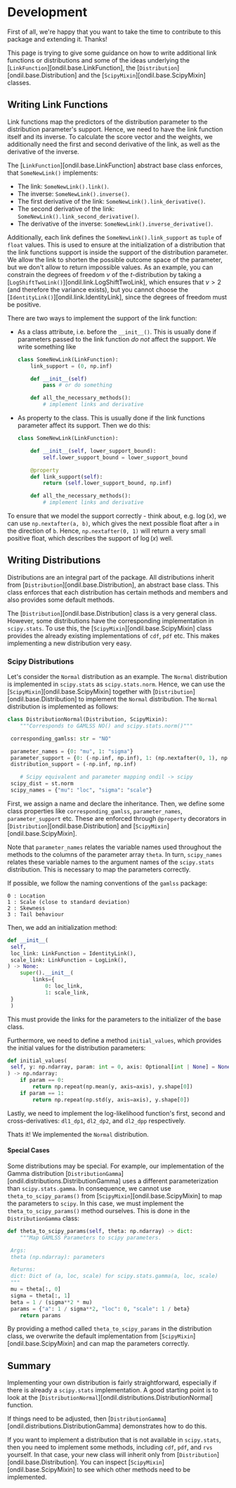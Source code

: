 # Development

First of all, we're happy that you want to take the time to contribute to this package and extending it. Thanks!

This page is trying to give some guidance on how to write additional link functions or distributions and some of the ideas underlying the [`LinkFunction`][ondil.base.LinkFunction], the [`Distribution`][ondil.base.Distribution] and the [`ScipyMixin`][ondil.base.ScipyMixin] classes.

## Writing Link Functions

Link functions map the predictors of the distribution parameter to the distribution parameter's support. Hence, we need to have the link function itself and its inverse. To calculate the score vector and the weights, we additionally need the first and second derivative of the link, as well as the derivative of the inverse.

The [`LinkFunction`][ondil.base.LinkFunction] abstract base class enforces, that `SomeNewLink()` implements:

- The link: `SomeNewLink().link()`.
- The inverse: `SomeNewLink().inverse()`.
- The first derivative of the link: `SomeNewLink().link_derivative()`.
- The second derivative of the link: `SomeNewLink().link_second_derivative()`.
- The derivative of the inverse: `SomeNewLink().inverse_derivative()`.

Additionally, each link defines the `SomeNewLink().link_support` as `tuple` of `float` values. This is used to ensure at the initialization of a distribution that the link functions support is inside the support of the distribution parameter. We allow the link to shorten the possible outcome space of the parameter, but we don't allow to return impossible values. As an example, you can constrain the degrees of freedom $\nu$ of the $t$-distribution by taking a [`LogShiftTwoLink()`][ondil.link.LogShiftTwoLink], which ensures that $\nu > 2$ (and therefore the variance exists), but you cannot choose the [`IdentityLink()`][ondil.link.IdentityLink], since the degrees of freedom must be positive.

There are two ways to implement the support of the link function:

- As a class attribute, i.e. before the `__init__()`. This is usually done if parameters passed to the link function *do not* affect the support. We write something like

    ```python
    class SomeNewLink(LinkFunction):
        link_support = (0, np.inf)

        def __init__(self)
            pass # or do something

        def all_the_necessary_methods():
            # implement links and derivative
    ```

- As property to the class. This is usually done if the link functions parameter affect its support. Then we do this:

    ```python
    class SomeNewLink(LinkFunction):

        def __init__(self, lower_support_bound):
            self.lower_support_bound = lower_support_bound

        @property
        def link_support(self):
            return (self.lower_support_bound, np.inf)

        def all_the_necessary_methods():
            # implement links and derivative
    ```

To ensure that we model the support correctly - think about, e.g. $\log(x)$, we can use `np.nextafter(a, b)`, which gives the next possible float after `a` in the direction of `b`. Hence, `np.nextafter(0, 1)` will return a very small positive float, which describes the support of $\log(x)$ well.

## Writing Distributions

Distributions are an integral part of the package. All distributions inherit from [`Distribution`][ondil.base.Distribution], an abstract base class. This class enforces that each distribution has certain methods and members and also provides some default methods.

The [`Distribution`][ondil.base.Distribution] class is a very general class. However, some distributions have the corresponding implementation in `scipy.stats`. To use this, the [`ScipyMixin`][ondil.base.ScipyMixin] class provides the already existing implementations of `cdf`, `pdf` etc. This makes implementing a new distribution very easy.

### Scipy Distributions

Let's consider the `Normal` distribution as an example. The `Normal` distribution is implemented in `scipy.stats` as `scipy.stats.norm`. Hence, we can use the [`ScipyMixin`][ondil.base.ScipyMixin] together with [`Distribution`][ondil.base.Distribution] to implement the `Normal` distribution. The `Normal` distribution is implemented as follows:

```python
class DistributionNormal(Distribution, ScipyMixin):
    """Corresponds to GAMLSS NO() and scipy.stats.norm()"""

 corresponding_gamlss: str = "NO"

 parameter_names = {0: "mu", 1: "sigma"}
 parameter_support = {0: (-np.inf, np.inf), 1: (np.nextafter(0, 1), np.inf)}
 distribution_support = (-np.inf, np.inf)

    # Scipy equivalent and parameter mapping ondil -> scipy
 scipy_dist = st.norm
 scipy_names = {"mu": "loc", "sigma": "scale"}
```

First, we assign a name and declare the inheritance. Then, we define some class properties like `corresponding_gamlss`, `parameter_names`, `parameter_support` etc. These are enforced through `@property` decorators in [`Distribution`][ondil.base.Distribution] and [`ScipyMixin`][ondil.base.ScipyMixin].

Note that `parameter_names` relates the variable names used throughout the methods to the columns of the parameter array `theta`. In turn, `scipy_names` relates these variable names to the argument names of the `scipy.stats` distribution. This is necessary to map the parameters correctly.

If possible, we follow the naming conventions of the `gamlss` package:

```
0 : Location
1 : Scale (close to standard deviation)
2 : Skewness
3 : Tail behaviour
```

Then, we add an initialization method:

```python
def __init__(
 self,
 loc_link: LinkFunction = IdentityLink(),
 scale_link: LinkFunction = LogLink(),
) -> None:
    super().__init__(
        links={
            0: loc_link,
            1: scale_link,
 }
 )
```

This must provide the links for the parameters to the initializer of the base class.

Furthermore, we need to define a method `initial_values`, which provides the initial values for the distribution parameters:

```python
def initial_values(
 self, y: np.ndarray, param: int = 0, axis: Optional[int | None] = None
) -> np.ndarray:
    if param == 0:
        return np.repeat(np.mean(y, axis=axis), y.shape[0])
    if param == 1:
        return np.repeat(np.std(y, axis=axis), y.shape[0])
```

Lastly, we need to implement the log-likelihood function's first, second and cross-derivatives: `dl1_dp1`, `dl2_dp2`, and `dl2_dpp` respectively.

Thats it! We implemented the `Normal` distribution.

#### Special Cases

Some distributions may be special. For example, our implementation of the Gamma distribution [`DistributionGamma`][ondil.distributions.DistributionGamma] uses a different parameterization than `scipy.stats.gamma`. In consequence, we cannot use `theta_to_scipy_params()` from [`ScipyMixin`][ondil.base.ScipyMixin] to map the parameters to `scipy`. In this case, we must implement the `theta_to_scipy_params()` method ourselves. This is done in the `DistributionGamma` class:

```python
def theta_to_scipy_params(self, theta: np.ndarray) -> dict:
    """Map GAMLSS Parameters to scipy parameters.

 Args:
 theta (np.ndarray): parameters

 Returns:
 dict: Dict of (a, loc, scale) for scipy.stats.gamma(a, loc, scale)
 """
 mu = theta[:, 0]
 sigma = theta[:, 1]
 beta = 1 / (sigma**2 * mu)
 params = {"a": 1 / sigma**2, "loc": 0, "scale": 1 / beta}
    return params
```

By providing a method called `theta_to_scipy_params` in the distribution class, we overwrite the default implementation from [`ScipyMixin`][ondil.base.ScipyMixin] and can map the parameters correctly.

## Summary

Implementing your own distribution is fairly straightforward, especially if there is already a `scipy.stats` implementation. A good starting point is to look at the [`DistributionNormal`][ondil.distributions.DistributionNormal] function.

If things need to be adjusted, then [`DistributionGamma`][ondil.distributions.DistributionGamma] demonstrates how to do this.

If you want to implement a distribution that is not available in `scipy.stats`, then you need to implement some methods, including `cdf`, `pdf`, and `rvs` yourself. In that case, your new class will inherit only from [`Distribution`][ondil.base.Distribution]. You can inspect [`ScipyMixin`][ondil.base.ScipyMixin] to see which other methods need to be implemented.
